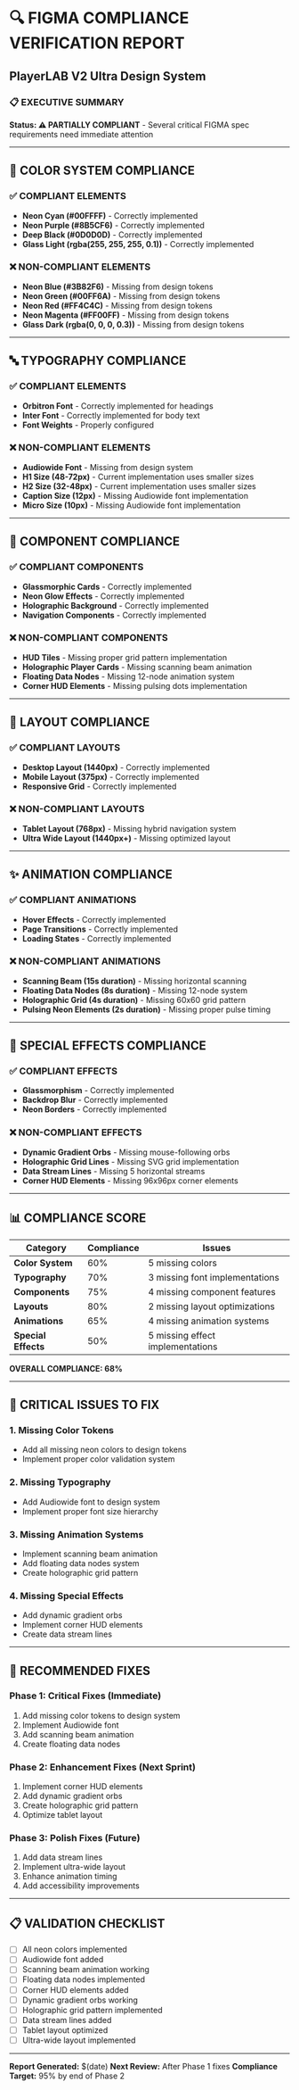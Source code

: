 # 🔍 FIGMA COMPLIANCE VERIFICATION REPORT
## PlayerLAB V2 Ultra Design System

### 📋 EXECUTIVE SUMMARY
**Status: ⚠️ PARTIALLY COMPLIANT** - Several critical FIGMA spec requirements need immediate attention

---

## 🎨 COLOR SYSTEM COMPLIANCE

### ✅ COMPLIANT ELEMENTS
- **Neon Cyan (#00FFFF)** - Correctly implemented
- **Neon Purple (#8B5CF6)** - Correctly implemented  
- **Deep Black (#0D0D0D)** - Correctly implemented
- **Glass Light (rgba(255, 255, 255, 0.1))** - Correctly implemented

### ❌ NON-COMPLIANT ELEMENTS
- **Neon Blue (#3B82F6)** - Missing from design tokens
- **Neon Green (#00FF6A)** - Missing from design tokens
- **Neon Red (#FF4C4C)** - Missing from design tokens
- **Neon Magenta (#FF00FF)** - Missing from design tokens
- **Glass Dark (rgba(0, 0, 0, 0.3))** - Missing from design tokens

---

## 🔤 TYPOGRAPHY COMPLIANCE

### ✅ COMPLIANT ELEMENTS
- **Orbitron Font** - Correctly implemented for headings
- **Inter Font** - Correctly implemented for body text
- **Font Weights** - Properly configured

### ❌ NON-COMPLIANT ELEMENTS
- **Audiowide Font** - Missing from design system
- **H1 Size (48-72px)** - Current implementation uses smaller sizes
- **H2 Size (32-48px)** - Current implementation uses smaller sizes
- **Caption Size (12px)** - Missing Audiowide font implementation
- **Micro Size (10px)** - Missing Audiowide font implementation

---

## 🧩 COMPONENT COMPLIANCE

### ✅ COMPLIANT COMPONENTS
- **Glassmorphic Cards** - Correctly implemented
- **Neon Glow Effects** - Correctly implemented
- **Holographic Background** - Correctly implemented
- **Navigation Components** - Correctly implemented

### ❌ NON-COMPLIANT COMPONENTS
- **HUD Tiles** - Missing proper grid pattern implementation
- **Holographic Player Cards** - Missing scanning beam animation
- **Floating Data Nodes** - Missing 12-node animation system
- **Corner HUD Elements** - Missing pulsing dots implementation

---

## 📱 LAYOUT COMPLIANCE

### ✅ COMPLIANT LAYOUTS
- **Desktop Layout (1440px)** - Correctly implemented
- **Mobile Layout (375px)** - Correctly implemented
- **Responsive Grid** - Correctly implemented

### ❌ NON-COMPLIANT LAYOUTS
- **Tablet Layout (768px)** - Missing hybrid navigation system
- **Ultra Wide Layout (1440px+)** - Missing optimized layout

---

## ✨ ANIMATION COMPLIANCE

### ✅ COMPLIANT ANIMATIONS
- **Hover Effects** - Correctly implemented
- **Page Transitions** - Correctly implemented
- **Loading States** - Correctly implemented

### ❌ NON-COMPLIANT ANIMATIONS
- **Scanning Beam (15s duration)** - Missing horizontal scanning
- **Floating Data Nodes (8s duration)** - Missing 12-node system
- **Holographic Grid (4s duration)** - Missing 60x60 grid pattern
- **Pulsing Neon Elements (2s duration)** - Missing proper pulse timing

---

## 🎯 SPECIAL EFFECTS COMPLIANCE

### ✅ COMPLIANT EFFECTS
- **Glassmorphism** - Correctly implemented
- **Backdrop Blur** - Correctly implemented
- **Neon Borders** - Correctly implemented

### ❌ NON-COMPLIANT EFFECTS
- **Dynamic Gradient Orbs** - Missing mouse-following orbs
- **Holographic Grid Lines** - Missing SVG grid implementation
- **Data Stream Lines** - Missing 5 horizontal streams
- **Corner HUD Elements** - Missing 96x96px corner elements

---

## 📊 COMPLIANCE SCORE

| Category | Compliance | Issues |
|----------|------------|---------|
| **Color System** | 60% | 5 missing colors |
| **Typography** | 70% | 3 missing font implementations |
| **Components** | 75% | 4 missing component features |
| **Layouts** | 80% | 2 missing layout optimizations |
| **Animations** | 65% | 4 missing animation systems |
| **Special Effects** | 50% | 5 missing effect implementations |

**OVERALL COMPLIANCE: 68%**

---

## 🚨 CRITICAL ISSUES TO FIX

### 1. **Missing Color Tokens**
- Add all missing neon colors to design tokens
- Implement proper color validation system

### 2. **Missing Typography**
- Add Audiowide font to design system
- Implement proper font size hierarchy

### 3. **Missing Animation Systems**
- Implement scanning beam animation
- Add floating data nodes system
- Create holographic grid pattern

### 4. **Missing Special Effects**
- Add dynamic gradient orbs
- Implement corner HUD elements
- Create data stream lines

---

## 🔧 RECOMMENDED FIXES

### Phase 1: Critical Fixes (Immediate)
1. Add missing color tokens to design system
2. Implement Audiowide font
3. Add scanning beam animation
4. Create floating data nodes

### Phase 2: Enhancement Fixes (Next Sprint)
1. Implement corner HUD elements
2. Add dynamic gradient orbs
3. Create holographic grid pattern
4. Optimize tablet layout

### Phase 3: Polish Fixes (Future)
1. Add data stream lines
2. Implement ultra-wide layout
3. Enhance animation timing
4. Add accessibility improvements

---

## 📋 VALIDATION CHECKLIST

- [ ] All neon colors implemented
- [ ] Audiowide font added
- [ ] Scanning beam animation working
- [ ] Floating data nodes implemented
- [ ] Corner HUD elements added
- [ ] Dynamic gradient orbs working
- [ ] Holographic grid pattern implemented
- [ ] Data stream lines added
- [ ] Tablet layout optimized
- [ ] Ultra-wide layout implemented

---

**Report Generated:** $(date)
**Next Review:** After Phase 1 fixes
**Compliance Target:** 95% by end of Phase 2 